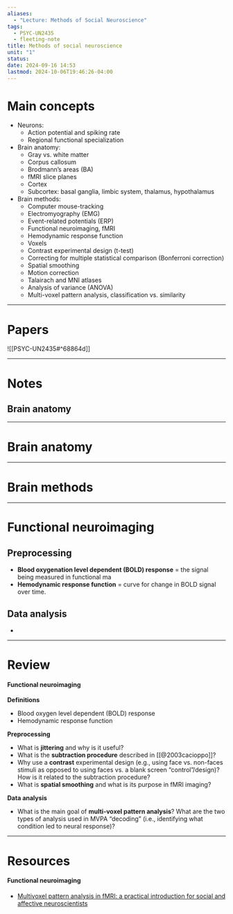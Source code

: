 ```yaml
---
aliases:
  - "Lecture: Methods of Social Neuroscience"
tags:
  - PSYC-UN2435
  - fleeting-note
title: Methods of social neuroscience
unit: "1"
status: 
date: 2024-09-16 14:53
lastmod: 2024-10-06T19:46:26-04:00
---
```

# Main concepts

- Neurons:
	- Action potential and spiking rate
	- Regional functional specialization
- Brain anatomy:
	- Gray vs. white matter
	- Corpus callosum
	- Brodmann’s areas (BA)
	- fMRI slice planes
	- Cortex
	- Subcortex: basal ganglia, limbic system, thalamus, hypothalamus
- Brain methods:
	- Computer mouse-tracking
	- Electromyography (EMG)
	- Event-related potentials (ERP)
	- Functional neuroimaging, fMRI
	- Hemodynamic response function
	- Voxels
	- Contrast experimental design (t-test)
	- Correcting for multiple statistical comparison (Bonferroni correction)
	- Spatial smoothing
	- Motion correction
	- Talairach and MNI atlases
	- Analysis of variance (ANOVA)
	- Multi-voxel pattern analysis, classification vs. similarity

---
# Papers

![[PSYC-UN2435#^68864d]]


---
# Notes

## Brain anatomy




---

# Brain anatomy

---
# Brain methods


---
# Functional neuroimaging

## Preprocessing

- **Blood oxygenation level dependent (BOLD) response** = the signal being measured in functional ma
- **Hemodynamic response function** = curve for change in BOLD signal over time.

## Data analysis

- 

---
# Review

#### Functional neuroimaging

**Definitions**
- Blood oxygen level dependent (BOLD) response
- Hemodynamic response function 

**Preprocessing**

- What is **jittering** and why is it useful?
- What is the **subtraction procedure** described in [[@2003cacioppo]]?
- Why use a **contrast** experimental design (e.g., using face vs. non-faces stimuli as opposed to using faces vs. a blank screen “control”/design)? How is it related to the subtraction procedure?
- What is **spatial smoothing** and what is its purpose in fMRI imaging?

**Data analysis**
- What is the main goal of **multi-voxel pattern analysis**? What are the two types of analysis used in MVPA “decoding” (i.e., identifying what condition led to neural response)?

---
# Resources

#### Functional neuroimaging

- [Multivoxel pattern analysis in fMRI: a practical introduction for social and affective neuroscientists](https://academic.oup.com/scan/article/15/4/487/5824852)